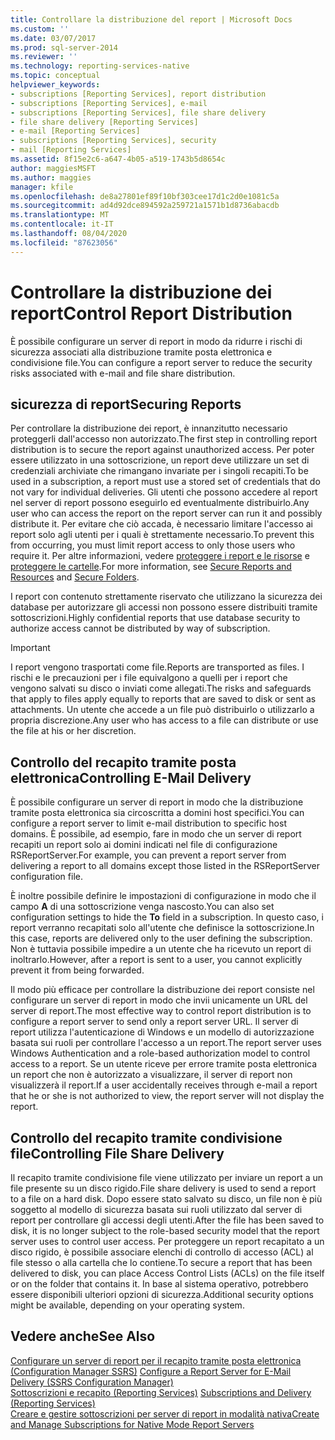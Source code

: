 ```yaml
---
title: Controllare la distribuzione del report | Microsoft Docs
ms.custom: ''
ms.date: 03/07/2017
ms.prod: sql-server-2014
ms.reviewer: ''
ms.technology: reporting-services-native
ms.topic: conceptual
helpviewer_keywords:
- subscriptions [Reporting Services], report distribution
- subscriptions [Reporting Services], e-mail
- subscriptions [Reporting Services], file share delivery
- file share delivery [Reporting Services]
- e-mail [Reporting Services]
- subscriptions [Reporting Services], security
- mail [Reporting Services]
ms.assetid: 8f15e2c6-a647-4b05-a519-1743b5d8654c
author: maggiesMSFT
ms.author: maggies
manager: kfile
ms.openlocfilehash: de8a27801ef89f10bf303cee17d1c2d0e1081c5a
ms.sourcegitcommit: ad4d92dce894592a259721a1571b1d8736abacdb
ms.translationtype: MT
ms.contentlocale: it-IT
ms.lasthandoff: 08/04/2020
ms.locfileid: "87623056"
---
```

# <a name="control-report-distribution"></a><span data-ttu-id="2cb8d-102">Controllare la distribuzione dei report</span><span class="sxs-lookup"><span data-stu-id="2cb8d-102">Control Report Distribution</span></span>
  <span data-ttu-id="2cb8d-103">È possibile configurare un server di report in modo da ridurre i rischi di sicurezza associati alla distribuzione tramite posta elettronica e condivisione file.</span><span class="sxs-lookup"><span data-stu-id="2cb8d-103">You can configure a report server to reduce the security risks associated with e-mail and file share distribution.</span></span>  
  
## <a name="securing-reports"></a><span data-ttu-id="2cb8d-104">sicurezza di report</span><span class="sxs-lookup"><span data-stu-id="2cb8d-104">Securing Reports</span></span>  
 <span data-ttu-id="2cb8d-105">Per controllare la distribuzione dei report, è innanzitutto necessario proteggerli dall'accesso non autorizzato.</span><span class="sxs-lookup"><span data-stu-id="2cb8d-105">The first step in controlling report distribution is to secure the report against unauthorized access.</span></span> <span data-ttu-id="2cb8d-106">Per poter essere utilizzato in una sottoscrizione, un report deve utilizzare un set di credenziali archiviate che rimangano invariate per i singoli recapiti.</span><span class="sxs-lookup"><span data-stu-id="2cb8d-106">To be used in a subscription, a report must use a stored set of credentials that do not vary for individual deliveries.</span></span> <span data-ttu-id="2cb8d-107">Gli utenti che possono accedere al report nel server di report possono eseguirlo ed eventualmente distribuirlo.</span><span class="sxs-lookup"><span data-stu-id="2cb8d-107">Any user who can access the report on the report server can run it and possibly distribute it.</span></span> <span data-ttu-id="2cb8d-108">Per evitare che ciò accada, è necessario limitare l'accesso ai report solo agli utenti per i quali è strettamente necessario.</span><span class="sxs-lookup"><span data-stu-id="2cb8d-108">To prevent this from occurring, you must limit report access to only those users who require it.</span></span> <span data-ttu-id="2cb8d-109">Per altre informazioni, vedere [proteggere i report e le risorse](security/secure-reports-and-resources.md) e [proteggere le cartelle](security/secure-folders.md).</span><span class="sxs-lookup"><span data-stu-id="2cb8d-109">For more information, see [Secure Reports and Resources](security/secure-reports-and-resources.md) and [Secure Folders](security/secure-folders.md).</span></span>  
  
 <span data-ttu-id="2cb8d-110">I report con contenuto strettamente riservato che utilizzano la sicurezza dei database per autorizzare gli accessi non possono essere distribuiti tramite sottoscrizioni.</span><span class="sxs-lookup"><span data-stu-id="2cb8d-110">Highly confidential reports that use database security to authorize access cannot be distributed by way of subscription.</span></span>  
  
> [!IMPORTANT]  
>  <span data-ttu-id="2cb8d-111">I report vengono trasportati come file.</span><span class="sxs-lookup"><span data-stu-id="2cb8d-111">Reports are transported as files.</span></span> <span data-ttu-id="2cb8d-112">I rischi e le precauzioni per i file equivalgono a quelli per i report che vengono salvati su disco o inviati come allegati.</span><span class="sxs-lookup"><span data-stu-id="2cb8d-112">The risks and safeguards that apply to files apply equally to reports that are saved to disk or sent as attachments.</span></span> <span data-ttu-id="2cb8d-113">Un utente che accede a un file può distribuirlo o utilizzarlo a propria discrezione.</span><span class="sxs-lookup"><span data-stu-id="2cb8d-113">Any user who has access to a file can distribute or use the file at his or her discretion.</span></span>  
  
## <a name="controlling-e-mail-delivery"></a><span data-ttu-id="2cb8d-114">Controllo del recapito tramite posta elettronica</span><span class="sxs-lookup"><span data-stu-id="2cb8d-114">Controlling E-Mail Delivery</span></span>  
 <span data-ttu-id="2cb8d-115">È possibile configurare un server di report in modo che la distribuzione tramite posta elettronica sia circoscritta a domini host specifici.</span><span class="sxs-lookup"><span data-stu-id="2cb8d-115">You can configure a report server to limit e-mail distribution to specific host domains.</span></span> <span data-ttu-id="2cb8d-116">È possibile, ad esempio, fare in modo che un server di report recapiti un report solo ai domini indicati nel file di configurazione RSReportServer.</span><span class="sxs-lookup"><span data-stu-id="2cb8d-116">For example, you can prevent a report server from delivering a report to all domains except those listed in the RSReportServer configuration file.</span></span>  
  
 <span data-ttu-id="2cb8d-117">È inoltre possibile definire le impostazioni di configurazione in modo che il campo **A** di una sottoscrizione venga nascosto.</span><span class="sxs-lookup"><span data-stu-id="2cb8d-117">You can also set configuration settings to hide the **To** field in a subscription.</span></span> <span data-ttu-id="2cb8d-118">In questo caso, i report verranno recapitati solo all'utente che definisce la sottoscrizione.</span><span class="sxs-lookup"><span data-stu-id="2cb8d-118">In this case, reports are delivered only to the user defining the subscription.</span></span> <span data-ttu-id="2cb8d-119">Non è tuttavia possibile impedire a un utente che ha ricevuto un report di inoltrarlo.</span><span class="sxs-lookup"><span data-stu-id="2cb8d-119">However, after a report is sent to a user, you cannot explicitly prevent it from being forwarded.</span></span>  
  
 <span data-ttu-id="2cb8d-120">Il modo più efficace per controllare la distribuzione dei report consiste nel configurare un server di report in modo che invii unicamente un URL del server di report.</span><span class="sxs-lookup"><span data-stu-id="2cb8d-120">The most effective way to control report distribution is to configure a report server to send only a report server URL.</span></span> <span data-ttu-id="2cb8d-121">Il server di report utilizza l'autenticazione di Windows e un modello di autorizzazione basata sui ruoli per controllare l'accesso a un report.</span><span class="sxs-lookup"><span data-stu-id="2cb8d-121">The report server uses Windows Authentication and a role-based authorization model to control access to a report.</span></span> <span data-ttu-id="2cb8d-122">Se un utente riceve per errore tramite posta elettronica un report che non è autorizzato a visualizzare, il server di report non visualizzerà il report.</span><span class="sxs-lookup"><span data-stu-id="2cb8d-122">If a user accidentally receives through e-mail a report that he or she is not authorized to view, the report server will not display the report.</span></span>  
  
## <a name="controlling-file-share-delivery"></a><span data-ttu-id="2cb8d-123">Controllo del recapito tramite condivisione file</span><span class="sxs-lookup"><span data-stu-id="2cb8d-123">Controlling File Share Delivery</span></span>  
 <span data-ttu-id="2cb8d-124">Il recapito tramite condivisione file viene utilizzato per inviare un report a un file presente su un disco rigido.</span><span class="sxs-lookup"><span data-stu-id="2cb8d-124">File share delivery is used to send a report to a file on a hard disk.</span></span> <span data-ttu-id="2cb8d-125">Dopo essere stato salvato su disco, un file non è più soggetto al modello di sicurezza basata sui ruoli utilizzato dal server di report per controllare gli accessi degli utenti.</span><span class="sxs-lookup"><span data-stu-id="2cb8d-125">After the file has been saved to disk, it is no longer subject to the role-based security model that the report server uses to control user access.</span></span> <span data-ttu-id="2cb8d-126">Per proteggere un report recapitato a un disco rigido, è possibile associare elenchi di controllo di accesso (ACL) al file stesso o alla cartella che lo contiene.</span><span class="sxs-lookup"><span data-stu-id="2cb8d-126">To secure a report that has been delivered to disk, you can place Access Control Lists (ACLs) on the file itself or on the folder that contains it.</span></span> <span data-ttu-id="2cb8d-127">In base al sistema operativo, potrebbero essere disponibili ulteriori opzioni di sicurezza.</span><span class="sxs-lookup"><span data-stu-id="2cb8d-127">Additional security options might be available, depending on your operating system.</span></span>  
  
## <a name="see-also"></a><span data-ttu-id="2cb8d-128">Vedere anche</span><span class="sxs-lookup"><span data-stu-id="2cb8d-128">See Also</span></span>  
 <span data-ttu-id="2cb8d-129">[Configurare un server di report per il recapito tramite posta elettronica &#40;Configuration Manager SSRS&#41;](../../2014/sql-server/install/configure-a-report-server-for-e-mail-delivery-ssrs-configuration-manager.md) </span><span class="sxs-lookup"><span data-stu-id="2cb8d-129">[Configure a Report Server for E-Mail Delivery &#40;SSRS Configuration Manager&#41;](../../2014/sql-server/install/configure-a-report-server-for-e-mail-delivery-ssrs-configuration-manager.md) </span></span>  
 <span data-ttu-id="2cb8d-130">[Sottoscrizioni e recapito &#40;Reporting Services&#41;](subscriptions/subscriptions-and-delivery-reporting-services.md) </span><span class="sxs-lookup"><span data-stu-id="2cb8d-130">[Subscriptions and Delivery &#40;Reporting Services&#41;](subscriptions/subscriptions-and-delivery-reporting-services.md) </span></span>  
 [<span data-ttu-id="2cb8d-131">Creare e gestire sottoscrizioni per server di report in modalità nativa</span><span class="sxs-lookup"><span data-stu-id="2cb8d-131">Create and Manage Subscriptions for Native Mode Report Servers</span></span>](../../2014/reporting-services/create-manage-subscriptions-native-mode-report-servers.md)  
  
  
